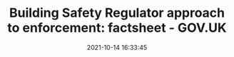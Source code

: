 ---
"title": "Building Safety Regulator approach to enforcement: factsheet - GOV.UK"
"date": "2021-10-14 16:33:45"
"feed_name": "GOOGLENEWSCONSTRUCTION"
"feed_website": "https://news.google.com/search?q=construction%2Bincident&hl=en-US&gl=US&ceid=US:en"
"feed_rss": "https://news.google.com/rss/search?q=construction%2Bincident&hl=en-US&gl=US&ceid=US:en"
"link": "https://www.gov.uk/government/publications/health-and-safety-executive-factsheets/building-safety-regulator-approach-to-enforcement-factsheet"
"source": "{'href': 'https://www.gov.uk', 'title': 'GOV.UK'}"
"file": "_posts/2021-1-1-b7c63a4ab4680b361e311ae2c8811a1bda02d47d.md"
"accident": "0"
"drilling": "0"
"dead": "0"
"injured": "0"
"arrested": "0"
"place": "unknown place"
"where": "unknown site"
"causes": "unknown"
"place_uri": "unknown place"
---